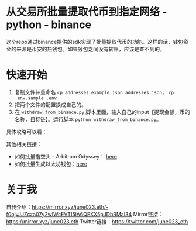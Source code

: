 # 从交易所批量提取代币到指定网络 - python - binance

这个repo通过binance提供的sdk实现了批量提取代币的功能。这样的话，钱包资金的来源是币安的热钱包。如果钱包之间没有转账，应该是查不到的。

# 快速开始
1. 复制文件并重命名 `cp addresses_example.json addresses.json`， `cp .env.sample .env`
2. 把两个文件的配置换成自己的。
3. 在 `withdraw_from_binance.py` 脚本里面，输入自己的input【提现金额，币的名称，目标链】。运行脚本 `python withdraw_from_binance.py`。

具体攻略可以看：

其他相关链接：
- 如何批量撸空头 - Arbitrum Odyssey： [here](https://mirror.xyz/june023.eth/RK8m0Vwy7lZZYa6vyylms4eazr1WnzOE8uBgHBcpoC8)
- 如何批量生成以太坊钱包：[here](https://mirror.xyz/june023.eth/UdcUu0L-xLzsFIbaR_amRMfxlWSLN0jUTgjlTsLjOrM)


# 关于我
自我介绍：https://mirror.xyz/june023.eth/-f0ojvJJZcza07y2wlWcEVTI5iA6QEXX5pJDbRMaI34
Mirror链接： https://mirror.xyz/june023.eth
Twitter链接：https://twitter.com/june023_eth
